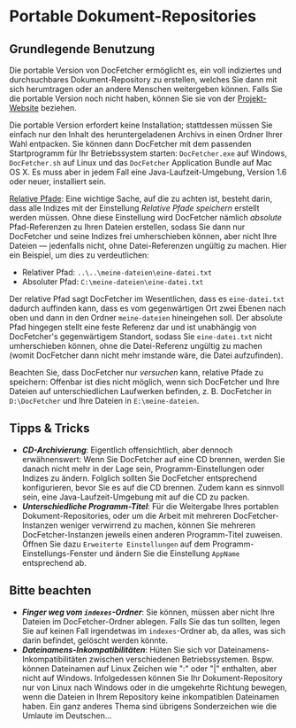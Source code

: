 Portable Dokument-Repositories
==============================

Grundlegende Benutzung
----------------------
Die portable Version von DocFetcher ermöglicht es, ein voll indiziertes und durchsuchbares Dokument-Repository zu erstellen, welches Sie dann mit sich herumtragen oder an andere Menschen weitergeben können. Falls Sie die portable Version noch nicht haben, können Sie sie von der [Projekt-Website](http://docfetcher.sourceforge.net) beziehen.

Die portable Version erfordert keine Installation; stattdessen müssen Sie einfach nur den Inhalt des heruntergeladenen Archivs in einen Ordner Ihrer Wahl entpacken. Sie können dann DocFetcher mit dem passenden Startprogramm für Ihr Betriebssystem starten: `DocFetcher.exe` auf Windows, `DocFetcher.sh` auf Linux und das `DocFetcher` Application Bundle auf Mac OS&nbsp;X. Es muss aber in jedem Fall eine Java-Laufzeit-Umgebung, Version 1.6 oder neuer, installiert sein.

<u>Relative Pfade</u>: Eine wichtige Sache, auf die zu achten ist, besteht darin, dass alle Indizes mit der Einstellung *Relative Pfade speichern* erstellt werden müssen. Ohne diese Einstellung wird DocFetcher nämlich *absolute* Pfad-Referenzen zu Ihren Dateien erstellen, sodass Sie dann nur DocFetcher und seine Indizes frei umherschieben können, aber nicht Ihre Dateien &mdash; jedenfalls nicht, ohne Datei-Referenzen ungültig zu machen. Hier ein Beispiel, um dies zu verdeutlichen:

* Relativer Pfad: `..\..\meine-dateien\eine-datei.txt`
* Absoluter Pfad: `C:\meine-dateien\eine-datei.txt`

Der relative Pfad sagt DocFetcher im Wesentlichen, dass es `eine-datei.txt` dadurch auffinden kann, dass es vom gegenwärtigen Ort zwei Ebenen nach oben und dann in den Ordner `meine-dateien` hineingehen soll. Der absolute Pfad hingegen stellt eine feste Referenz dar und ist unabhängig von DocFetcher's gegenwärtigem Standort, sodass Sie `eine-datei.txt` nicht umherschieben können, ohne die Datei-Referenz ungültig zu machen (womit DocFetcher dann nicht mehr imstande wäre, die Datei aufzufinden).

Beachten Sie, dass DocFetcher nur *versuchen* kann, relative Pfade zu speichern: Offenbar ist dies nicht möglich, wenn sich DocFetcher und Ihre Dateien auf unterschiedlichen Laufwerken befinden, z.&nbsp;B. DocFetcher in `D:\DocFetcher` und Ihre Dateien in `E:\meine-dateien`.

Tipps & Tricks
--------------

* ***CD-Archivierung***: Eigentlich offensichtlich, aber dennoch erwähnenswert: Wenn Sie DocFetcher auf eine CD brennen, werden Sie danach nicht mehr in der Lage sein, Programm-Einstellungen oder Indizes zu ändern. Folglich sollten Sie DocFetcher entsprechend konfigurieren, bevor Sie es auf die CD brennen. Zudem kann es sinnvoll sein, eine Java-Laufzeit-Umgebung mit auf die CD zu packen.
* ***Unterschiedliche Programm-Titel***: Für die Weitergabe Ihres portablen Dokument-Repositories, oder um die Arbeit mit mehreren DocFetcher-Instanzen weniger verwirrend zu machen, können Sie mehreren DocFetcher-Instanzen jeweils einen anderen Programm-Titel zuweisen. Öffnen Sie dazu `Erweiterte Einstellungen` auf dem Programm-Einstellungs-Fenster und ändern Sie die Einstellung `AppName` entsprechend ab.

Bitte beachten
--------------

* ***Finger weg vom `indexes`-Ordner***: Sie können, müssen aber nicht Ihre Dateien im DocFetcher-Ordner ablegen. Falls Sie das tun sollten, legen Sie auf keinen Fall irgendetwas im `indexes`-Ordner ab, da alles, was sich darin befindet, gelöscht werden könnte.
* ***Dateinamens-Inkompatibilitäten***: Hüten Sie sich vor Dateinamens-Inkompatibilitäten zwischen verschiedenen Betriebssystemen. Bspw. können Dateinamen auf Linux Zeichen wie ":" oder "|" enthalten, aber nicht auf Windows. Infolgedessen können Sie Ihr Dokument-Repository nur von Linux nach Windows oder in die umgekehrte Richtung bewegen, wenn die Dateien in Ihrem Repository keine inkompatiblen Dateinamen haben. Ein ganz anderes Thema sind übrigens Sonderzeichen wie die Umlaute im Deutschen...
